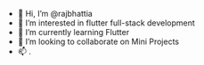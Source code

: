 - 👋 Hi, I’m @rajbhattia
- 👀 I’m interested in flutter full-stack development
- 🌱 I’m currently learning Flutter
- 💞️ I’m looking to collaborate on Mini Projects
- 📫 .

<!---
rajbhattia/rajbhattia is a ✨ special ✨ repository because its `README.md` (this file) appears on your GitHub profile.
You can click the Preview link to take a look at your changes.
--->
